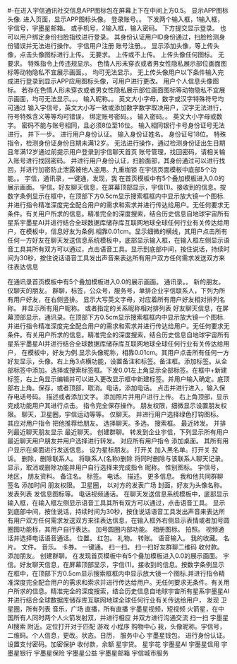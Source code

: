 #-在进入宇信通讯社交信息APP图标包在屏幕上下在中间上方0.5。
显示APP图标头像.
进入页面，显示APP图标头像。
登录账号。。
下发两个输入框，1输入框，宇信号，宇墨星邮箱。 或手机号，2输入框，输入密码。
下方提交显示登录。 也可以用户绑定身份扫脸指纹进行登录。 其身份认证用户ID身份通过，扫脸检测身份错误并无法进行操作。
宇信用户注册
账号注册。。 显示添加头像，等上传头像，点击头像图标进行上传。 无要求。 上传或不上传。 上传头像任何图标。 无要求。 特殊指令上传违规显示。 色情人形未穿衣或者男女性隐私展示部位画面图标等动物隐私不宜展示画面。。 均可无法显示。 无上传头像用户以下条件输入完成进行登录到显示APP应用图标头像，可用户进行更改。 用户个人信息头像图标。 若存在色情人形未穿衣或者男女性隐私展示部位画面图标等动物隐私不宜展示画面，均可无法显示。。。
输入昵称。。 英文大小字母，数字或汉字特殊符号均可通过
输入宇信号，英文大小写一致或添加数字数字取决用户，汉字无法进行，符号特殊含义等等均可错误，
绑定账号密码。。
输入密码。。 英文大小字母或数字。 密码不能与账号相同，且必须8位至16位。 输入相同银行卡号身份证号无法进行。 并下一步。 进行用户身份认证。 输入身份证姓名。 身份证号18位。 特殊指令，检测身份证身份日期未满12岁。 无法进行操作，通过检测身份证出生日期且年满12岁通过前提示用户登录到宇信聊天首页
账号管理，找回密码，请相关输入账号进行找回密码。 并进行用户身份认证，扫脸面部，其身份通过可以进行找回，并进行加密防止泄露被他人盗用。九重枷锁
在宇信页面模板中底部5个功能。。 宇信，通讯录，一键通，发现，我
在首页模板中有5个叠加模板进入0.0的展示画面。
宇信。好友聊天信息，在屏幕顶部显示，宇信(1)。接收到的信息。按数字条例显示在框中，在顶部下方0.5cm显示搜索框框内中显示放大镜一个图标.并进行指令精准深度完全配合用户的需求和索求并进行传达给用户。无任何要求无条件。有关用户所求的信息。精准完全的深度搜索，结合历史信息自地球宇宙所有星系宇墨星AI并进行结合全球数据库储存库互联网地球全球任何行业有关传达给用户，在模板中，信息好友为条例.相靠0.01cm。显示细微的横线，其用户点击所有任何一方好友在聊天发送信息系统模板中，底部显示输入框，在输入框左侧显示语音工具其所有双方可以通过，点击语音工具。显示到底部中间，按住说话，持续时间为30秒，按住说话语音工具发出声音来表达所有用户双方任何需求发送双方来往表达信息

在通讯录首页模板中有5个叠加模板进入0.0的展示画面。
通讯录。。 新的朋友。 仅聊天的朋友。 群聊，标签，公众号，服务号，单排企业宇信联系人，下列为所有用户好友，在右侧竖排。 显示大写英文字母，对应着所有用户好友相对排列名称。 并显示所有用户昵称。 或者指定的关系昵称相对排列表
好友聊天信息，在屏幕顶部显示，通讯录。在顶部下方0.5cm显示搜索框框内中显示放大镜一个图标.并进行指令精准深度完全配合用户的需求和索求并进行传达给用户。无任何要求无条件。有关用户所求的信息。精准完全的深度搜索，结合历史信息自地球宇宙所有星系宇墨星AI并进行结合全球数据库储存库互联网地球全球任何行业有关传达给用户，
在模板中，好友为例.显示头像昵称，相靠0.01cm。其用户点击所有任何一方好友显示，头像。右上角3点横功能，设置备注和标签。备注框。添加标签。从全部标签中添加。选择或搜索标签框。下发0.01左上角显示全部标签。在框中+新建标签，右上角显示编辑并可以进入更改显示框中新建标签。并用户输入确定。底顶部右上角。保存，或者顶部，取消。电话，添加电话。 点击并进行进入，输入保存电话号码。 描述或者添加文字。 添加照片并用户进行上传。 右上角顶部，显示完成功能用户其进行点击。 指令完全保存操作。
朋友权限，细微显示设置朋友权限。 聊天，卫星圈，宇信运动等等。 仅聊天。 并进行用户选择绿色打钩图标。 其应对用户指令
把他推荐给朋友。
选择聊天。多选。
搜索框。
最近转发。 并排列最近聊天朋友显示
最近聊天。 创建群聊。 转发到企业宇信，下列显示所有用户最近聊天用户朋友并用户选择进行转发。 对应所有用户指令
添加桌面。 其所有用户显示在桌面进行发送信息。
设为星标朋友。 打开关
加入黑名单。打开关
投诉。
删除，删除联系人。 将联系人(名称)删除 将同时删除与该联系人聊天记录。 显示，取消或删除功能并用户自行选择来完成指令
昵称。 性别图标。 宇信号，
地区，
朋友资料。 备注名。 标签。 电话。 描述。
更多信息。
我和他共同群聊
签名
添加时间
朋友权限。
卫星圈，
以对方的发表广场
封面，好友为头像名称。 发表列表
发信息图标等。 电话视频通话。
在聊天发送信息系统模板中，底部显示输入框，在输入框左侧显示语音工具其所有双方可以通过，点击语音工具。 显示到底部中间，按住说话，持续时间为30秒，按住说话语音工具发出声音来表达所有用户双方任何需求发送双方来往表达信息，在输入框外右侧显示表情或者加号圆圈图功能标，其用户自行表达。 加号圆圈内部功能。 相册图标。 拍照。 视频通话并选择电话语音通话。 位置。 红包。 礼物。 转账。 语音输入。 我的收藏。 名片。 文件。 音乐。 卡券。
一键通。
扫一扫。 扫一扫好友群聊二维码
收付款。
添加朋友。
创建群聊。
在发现首页模板中有5个叠加模板进入0.0的展示画面。
宇信。好友聊天信息，在屏幕顶部显示，宇信(1)。接收到的信息。按数字条例显示在框中，在顶部下方0.5cm显示搜索框框内中显示放大镜一个图标.并进行指令精准深度完全配合用户的需求和索求并进行传达给用户。无任何要求无条件。有关用户所求的信息。精准完全的深度搜索，结合历史信息自地球宇宙所有星系宇墨星AI并进行结合全球数据库储存库互联网地球全球任何行业有关传达给用户，
发现
卫星圈，所有列表
音乐，广场
直播，所有直播
宇墨星视频，短视频
火箭星，在中国所有人同时两个人火箭发射双，并进行相应 并双方进行沟通交流
扫一扫
宇墨星AI搜索
附近。定位打开对于匹配 
游戏
小程序
购物中心
我，头像昵称。宇信号，二维码。个人信息，更改。状态。日历，
服务中心
宇墨星钱包， 进行身份认证。设置支付密码。加密保护
收付款，余额
星宇贷。
星宇花
宇墨星AI
宇墨星信用
宇墨星银行
宇墨星保险
宇墨星公益
宇墨星邮箱
宇信城市服务

